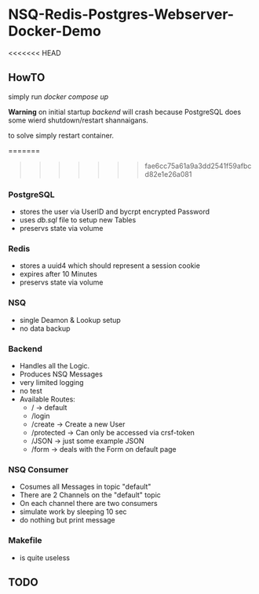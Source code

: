 # NSQ-Redis-Postgres-Webserver-Docker-Demo

<<<<<<< HEAD
## HowTO 
simply run *docker compose up*

**Warning** on initial startup *backend* will crash because PostgreSQL does some wierd shutdown/restart shannaigans.

to solve simply restart container.

=======
>>>>>>> fae6cc75a61a9a3dd2541f59afbcd82e1e26a081
### PostgreSQL 
 - stores the user via UserID and bycrpt encrypted Password
 - uses *db.sql* file to setup new Tables
 - preservs state via volume

### Redis
 - stores a uuid4 which should represent a session cookie
 - expires after 10 Minutes
 - preservs state via volume

### NSQ 
 - single Deamon & Lookup setup
 - no data backup

### Backend
 - Handles all the Logic.
 - Produces NSQ Messages
 - very limited logging
 - no test
 - Available Routes:
   - / -> default
   - /login 
   - /create -> Create a new User
   - /protected -> Can only be accessed via crsf-token
   - /JSON -> just some example JSON
   - /form -> deals with the Form on default page

### NSQ Consumer
 - Cosumes all Messages in topic "default"
 - There are 2 Channels on the "default" topic
 - On each channel there are two consumers
 - simulate work by sleeping 10 sec
 - do nothing but print message
  
### Makefile
 - is quite useless


## TODO
